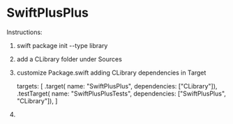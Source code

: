 # SwiftPlusPlus

Instructions:

1) swift package init --type library

2) add a CLibrary folder under Sources

3) customize Package.swift adding CLibrary dependencies in Target

    targets: [
        .target(
            name: "SwiftPlusPlus",
            dependencies: ["CLibrary"]),
        .testTarget(
            name: "SwiftPlusPlusTests",
            dependencies: ["SwiftPlusPlus", "CLibrary"]),
    ]

4) 
